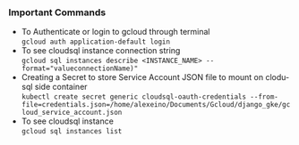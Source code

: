 ### Important Commands
-   To Authenticate or login to gcloud through terminal  
    ```gcloud auth application-default login```
-   To see cloudsql instance connection string  
    ```gcloud sql instances describe <INSTANCE_NAME> --format="valueconnectionName)"```
-   Creating a Secret to store Service Account JSON file to mount on clodu-sql side container  
    ```kubectl create secret generic cloudsql-oauth-credentials --from-file=credentials.json=/home/alexeino/Documents/Gcloud/django_gke/gcloud_service_account.json```
-   To see cloudsql instance  
    ```gcloud sql instances list```